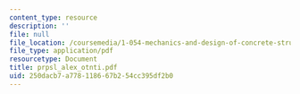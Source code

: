 ```yaml
---
content_type: resource
description: ''
file: null
file_location: /coursemedia/1-054-mechanics-and-design-of-concrete-structures-spring-2004/250dacb7a778118667b254cc395df2b0_prpsl_alex_otnti.pdf
file_type: application/pdf
resourcetype: Document
title: prpsl_alex_otnti.pdf
uid: 250dacb7-a778-1186-67b2-54cc395df2b0
---
```

